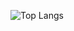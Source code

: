 ![Top Langs](https://github-readme-stats.vercel.app/api/top-langs/?username=anuraghazra&layout=pie)

